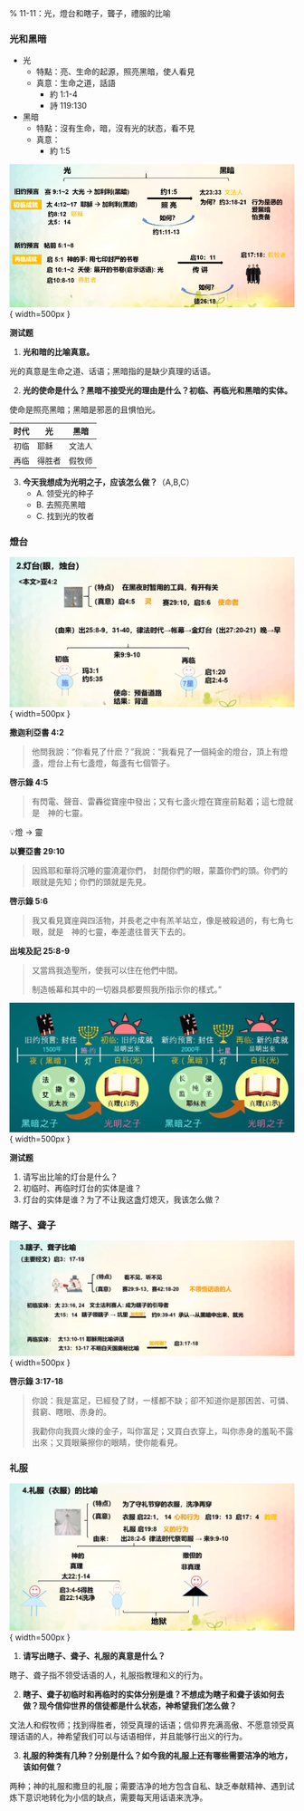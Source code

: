 % 11-11：光，燈台和瞎子，聾子，禮服的比喻

### 光和黑暗

- 光
    - 特點：亮、生命的起源，照亮黑暗，使人看見
    - 真意：生命之道，話語
        - 約 1:1-4
        - 詩 119:130
- 黑暗
    - 特點：沒有生命，暗，沒有光的狀态，看不見
    - 真意：
        - 約 1:5

![光和黑暗](../../../docs/WikiImage/image_2024-11-11-09-31-43.png){ width=500px }

__测试题__

1. __光和暗的比喻真意。__

光的真意是生命之道、话语；黑暗指的是缺少真理的话语。

2. __光的使命是什么？黑暗不接受光的理由是什么？初临、再临光和黑暗的实体。__

使命是照亮黑暗；黑暗是邪恶的且惧怕光。

| 时代 | 光     | 黑暗   |
|------|--------|--------|
| 初临 | 耶稣   | 文法人 |
| 再临 | 得胜者 | 假牧师 |


3. __今天我想成为光明之子，应该怎么做？__（A,B,C）
    - A. 领受光的种子
    - B. 去照亮黑暗
    - C. 找到光的牧者

### 燈台

![燈台的比喻](../../../docs/WikiImage/image_2024-11-12-09-06-05.png){ width=500px }

__撒迦利亞書 4:2__

> 他問我說：“你看見了什麽？”我說：“我看見了一個純金的燈台，頂上有燈盞，燈台上有七盞燈，每盞有七個管子。


__啓示錄 4:5__

> 有閃電、聲音、雷轟從寶座中發出；又有七盞火燈在寶座前點着；這七燈就是　神的七靈。

💡燈 → 靈

__以賽亞書 29:10__

> 因爲耶和華将沉睡的靈澆灌你們， 封閉你們的眼，蒙蓋你們的頭。你們的眼就是先知；你們的頭就是先見。

__啓示錄 5:6__

> 我又看見寶座與四活物，并長老之中有羔羊站立，像是被殺過的，有七角七眼，就是　神的七靈，奉差遣往普天下去的。

__出埃及記 25:8-9__

> 又當爲我造聖所，使我可以住在他們中間。
>
> 制造帳幕和其中的一切器具都要照我所指示你的樣式。”

![黑暗之子和光明之子](../../../docs/WikiImage/image_2024-11-12-09-24-15.png){ width=500px }

__测试题__

1. 请写出比喻的灯台是什么？
2. 初临时、再临时灯台的实体是谁？
3. 灯台的实体是谁？为了不让我这盏灯熄灭，我该怎么做？

### 瞎子、聋子

![聋子、瞎子的比喻](../../../docs/WikiImage/image_2024-11-14-09-19-58.png){ width=500px }

__啓示錄 3:17-18__

> 你說：我是富足，已經發了财，一樣都不缺；卻不知道你是那困苦、可憐、貧窮、瞎眼、赤身的。
>
> 我勸你向我買火煉的金子，叫你富足；又買白衣穿上，叫你赤身的羞恥不露出來；又買眼藥擦你的眼睛，使你能看見。

### 礼服

![礼服的比喻](../../../docs/WikiImage/image_2024-11-14-09-41-58.png){ width=500px }

1. __请写出瞎子、聋子、礼服的真意是什么？__

瞎子、聋子指不领受话语的人，礼服指教理和义的行为。

2. __瞎子、聋子初临时和再临时的实体分别是谁？不想成为瞎子和聋子该如何去做？现今信仰世界的信徒都是什么状态，神希望我们怎么做？__

文法人和假牧师；找到得胜者，领受真理的话语；信仰界充满高傲、不愿意领受真理话语的人，神希望我们可以与话语相伴，并且能够行出义的行为。

3. __礼服的种类有几种？分别是什么？如今我的礼服上还有哪些需要洁净的地方，该如何做？__

两种；神的礼服和撒旦的礼服；需要洁净的地方包含自私、缺乏奉献精神、遇到试炼下意识地转化为小信的缺点，需要每天用话语来洗净。
